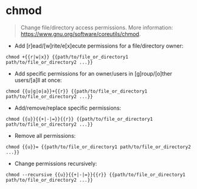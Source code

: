 # chmod

> Change file/directory access permissions.
> More information: <https://www.gnu.org/software/coreutils/chmod>.

- Add [r]ead/[w]rite/e[x]ecute permissions for a file/directory owner:

`chmod +{{r|w|x}} {{path/to/file_or_directory1 path/to/file_or_directory2 ...}}`

- Add specific permissions for an owner/users in [g]roup/[o]ther users/[a]ll at once:

`chmod {{u|g|o|a}}+{{r}} {{path/to/file_or_directory1 path/to/file_or_directory2 ...}}`

- Add/remove/replace specific permissions:

`chmod {{u}}{{+|-|=}}{{r}} {{path/to/file_or_directory1 path/to/file_or_directory2 ...}}`

- Remove all permissions:

`chmod {{u}}= {{path/to/file_or_directory1 path/to/file_or_directory2 ...}}`

- Change permissions recursively:

`chmod --recursive {{u}}{{+|-|=}}{{r}} {{path/to/file_or_directory1 path/to/file_or_directory2 ...}}`
